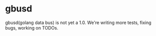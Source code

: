 # gbusd

gbusd(golang data bus) is not yet a 1.0.
We're writing more tests, fixing bugs, working on TODOs.
